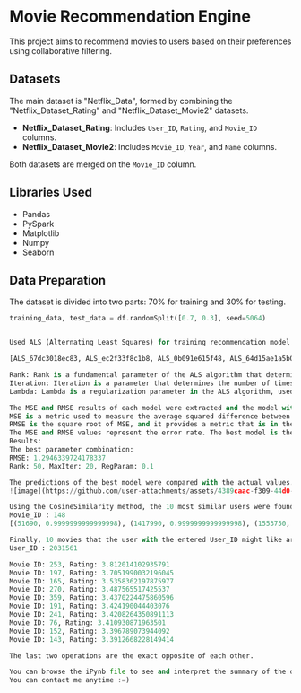 # Movie Recommendation Engine

This project aims to recommend movies to users based on their preferences using collaborative filtering.

## Datasets

The main dataset is "Netflix_Data", formed by combining the "Netflix_Dataset_Rating" and "Netflix_Dataset_Movie2" datasets.

- **Netflix_Dataset_Rating**: Includes `User_ID`, `Rating`, and `Movie_ID` columns.
- **Netflix_Dataset_Movie2**: Includes `Movie_ID`, `Year`, and `Name` columns.

Both datasets are merged on the `Movie_ID` column.

## Libraries Used

- Pandas
- PySpark
- Matplotlib
- Numpy
- Seaborn

## Data Preparation

The dataset is divided into two parts: 70% for training and 30% for testing.

```python
training_data, test_data = df.randomSplit([0.7, 0.3], seed=5064)


Used ALS (Alternating Least Squares) for training recommendation model with last 4 digit of my student number as a “seed”. Also changed the parameters of ALS re-run the algorithm for parameters “rank” (10, 50, 200), “iteration” (10, 50, 200) and “lambda” (0.01, 0.1). This means 18 different model will be created using specified rank-iteration-lambda values.

[ALS_67dc3018ec83, ALS_ec2f33f8c1b8, ALS_0b091e615f48, ALS_64d15ae1a5b0, ALS_7f5153eea5c5, ALS_b617f5cf9e55, ALS_63de1ef8b47d, ALS_5a345d2d2c8b, ALS_a550efaba091, ALS_93e42f00a434, ALS_8e7a12d081ed, ALS_dc1a4f3a6a08, ALS_1f11b082512d, ALS_34c4e695f431, ALS_8a6602f6ca42, ALS_225cffd95582, ALS_71492501a4e9, ALS_bff5c48f598b]

Rank: Rank is a fundamental parameter of the ALS algorithm that determines the number of columns in the output matrix. In other words, it controls the dimension of the factor matrices in the ALS model.
Iteration: Iteration is a parameter that determines the number of times the optimization loop of the ALS algorithm will run. In each iteration, the ALS model updates the factor matrices and aims to reduce the error. 
Lambda: Lambda is a regularization parameter in the ALS algorithm, used to control overfitting. The lambda value governs the amount of regularization applied to the model.

The MSE and RMSE results of each model were extracted and the model with the lowest RMSE was decided to be the best.
MSE is a metric used to measure the average squared difference between the predicted values and the true values in a regression problem.
RMSE is the square root of MSE, and it provides a metric that is in the same scale as the original target variable.
The MSE and RMSE values represent the error rate. The best model is the one with the lowest values of these metrics. Therefore, based on this criterion.
Results:
The best parameter combination:
RMSE: 1.2946339724178337
Rank: 50, MaxIter: 20, RegParam: 0.1

The predictions of the best model were compared with the actual values.
![image](https://github.com/user-attachments/assets/4389caac-f309-44d0-a4b3-e16c05f6c3e7)

Using the CosineSimilarity method, the 10 most similar users were found based on the movie with Movie_ID 148.
Movie_ID : 148
[(51690, 0.9999999999999998), (1417990, 0.9999999999999998), (1553750, 0.9999999999999998), (508111, 0.9999999999999998), (748251, 0.9999999999999998), (1919701, 0.9999999999999998), (2191211, 0.9999999999999998), (2253871, 0.9999999999999998), (2287271, 0.9999999999999998), (732492, 0.9999999999999998)]

Finally, 10 movies that the user with the entered User_ID might like are listed.
User_ID : 2031561

Movie ID: 253, Rating: 3.812014102935791
Movie ID: 197, Rating: 3.7051990032196045
Movie ID: 165, Rating: 3.5358362197875977
Movie ID: 270, Rating: 3.487565517425537
Movie ID: 359, Rating: 3.4370224475860596
Movie ID: 191, Rating: 3.424190044403076
Movie ID: 241, Rating: 3.4208264350891113
Movie ID: 76, Rating: 3.410930871963501
Movie ID: 152, Rating: 3.396789073944092
Movie ID: 143, Rating: 3.3912668228149414

The last two operations are the exact opposite of each other.

You can browse the iPynb file to see and interpret the summary of the dataset, visualizations and examine the Codes in more detail :)
You can contact me anytime :=)
